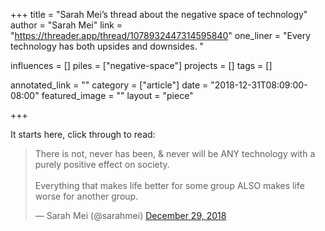 +++
title = "Sarah Mei’s thread about the negative space of technology"
author = "Sarah Mei"
link = "https://threader.app/thread/1078932447314595840"
one_liner = "Every technology has both upsides and downsides. "

influences = []
piles = ["negative-space"]
projects = []
tags = []

annotated_link = ""
category = ["article"]
date = "2018-12-31T08:09:00-08:00"
featured_image = ""
layout = "piece"

+++

It starts here, click through to read:

<blockquote class="twitter-tweet" data-lang="en"><p lang="en" dir="ltr">There is not, never has been, &amp; never will be ANY technology with a purely positive effect on society.<br><br>Everything that makes life better for some group ALSO makes life worse for another group.</p>&mdash; Sarah Mei (@sarahmei) <a href="https://twitter.com/sarahmei/status/1078932447314595840?ref_src=twsrc%5Etfw">December 29, 2018</a></blockquote>
<script async src="https://platform.twitter.com/widgets.js" charset="utf-8"></script>
